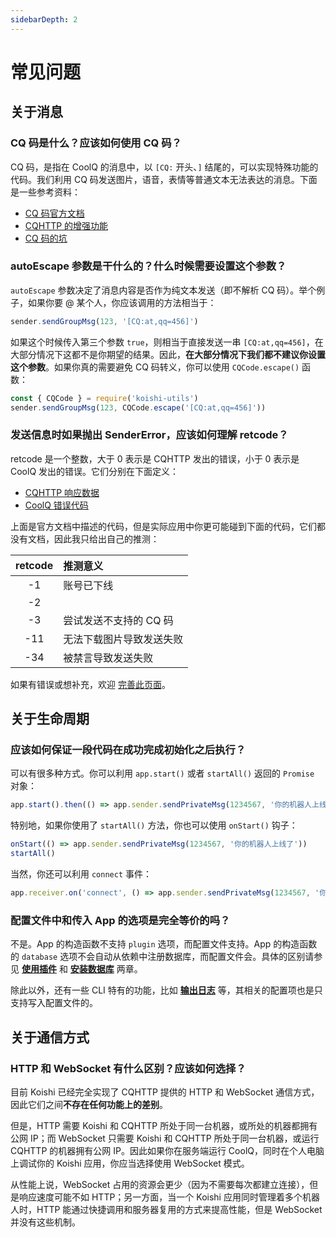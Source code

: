 ```yaml
---
sidebarDepth: 2
---
```


# 常见问题

## 关于消息

### CQ 码是什么？应该如何使用 CQ 码？

CQ 码，是指在 CoolQ 的消息中，以 `[CQ:` 开头、`]` 结尾的，可以实现特殊功能的代码。我们利用 CQ 码发送图片，语音，表情等普通文本无法表达的消息。下面是一些参考资料：

- [CQ 码官方文档](https://d.cqp.me/Pro/CQ%E7%A0%81)
- [CQHTTP 的增强功能](https://cqhttp.cc/docs/4.13/#/CQCode?id=%E5%A2%9E%E5%BC%BA%E5%8A%9F%E8%83%BD%E5%88%97%E8%A1%A8)
- [CQ 码的坑](https://github.com/richardchien/coolq-http-api/wiki/CQ-%E7%A0%81%E7%9A%84%E5%9D%91)

### autoEscape 参数是干什么的？什么时候需要设置这个参数？

`autoEscape` 参数决定了消息内容是否作为纯文本发送（即不解析 CQ 码）。举个例子，如果你要 @ 某个人，你应该调用的方法相当于：

```js
sender.sendGroupMsg(123, '[CQ:at,qq=456]')
```

如果这个时候传入第三个参数 `true`，则相当于直接发送一串 `[CQ:at,qq=456]`，在大部分情况下这都不是你期望的结果。因此，**在大部分情况下我们都不建议你设置这个参数**。如果你真的需要避免 CQ 码转义，你可以使用 `CQCode.escape()` 函数：

```js
const { CQCode } = require('koishi-utils')
sender.sendGroupMsg(123, CQCode.escape('[CQ:at,qq=456]'))
```

### 发送信息时如果抛出 SenderError，应该如何理解 retcode？

retcode 是一个整数，大于 0 表示是 CQHTTP 发出的错误，小于 0 表示是 CoolQ 发出的错误。它们分别在下面定义：

- [CQHTTP 响应数据](https://cqhttp.cc/docs/4.13/#/API?id=%E5%93%8D%E5%BA%94%E8%AF%B4%E6%98%8E)
- [CoolQ 错误代码](https://docs.cqp.im/dev/v9/errorcode/)

上面是官方文档中描述的代码，但是实际应用中你更可能碰到下面的代码，它们都没有文档，因此我只给出自己的推测：

| retcode | 推测意义 |
|:-:|:--|
| -1 | 账号已下线 |
| -2 | |
| -3 | 尝试发送不支持的 CQ 码 |
| -11 | 无法下载图片导致发送失败 |
| -34 | 被禁言导致发送失败 |

如果有错误或想补充，欢迎 [完善此页面](https://github.com/koishijs/koishijs.github.io/edit/docs/guide/faq.md)。

## 关于生命周期

### 应该如何保证一段代码在成功完成初始化之后执行？

可以有很多种方式。你可以利用 `app.start()` 或者 `startAll()` 返回的 `Promise` 对象：

```js
app.start().then(() => app.sender.sendPrivateMsg(1234567, '你的机器人上线了'))
```

特别地，如果你使用了 `startAll()` 方法，你也可以使用 `onStart()` 钩子：

```js
onStart(() => app.sender.sendPrivateMsg(1234567, '你的机器人上线了'))
startAll()
```

当然，你还可以利用 `connect` 事件：

```js
app.receiver.on('connect', () => app.sender.sendPrivateMsg(1234567, '你的机器人上线了'))
```

### 配置文件中和传入 App 的选项是完全等价的吗？

不是。App 的构造函数不支持 `plugin` 选项，而配置文件支持。App 的构造函数的 `database` 选项不会自动从依赖中注册数据库，而配置文件会。具体的区别请参见 [**使用插件**](./plugin-and-context.md#使用插件) 和 [**安装数据库**](./using-database.md#安装数据库) 两章。

除此以外，还有一些 CLI 特有的功能，比如 [**输出日志**](./logger.md) 等，其相关的配置项也是只支持写入配置文件的。

## 关于通信方式

### HTTP 和 WebSocket 有什么区别？应该如何选择？

目前 Koishi 已经完全实现了 CQHTTP 提供的 HTTP 和 WebSocket 通信方式，因此它们之间**不存在任何功能上的差别**。

但是，HTTP 需要 Koishi 和 CQHTTP 所处于同一台机器，或所处的机器都拥有公网 IP；而 WebSocket 只需要 Koishi 和 CQHTTP 所处于同一台机器，或运行 CQHTTP 的机器拥有公网 IP。因此如果你在服务端运行 CoolQ，同时在个人电脑上调试你的 Koishi 应用，你应当选择使用 WebSocket 模式。

从性能上说，WebSocket 占用的资源会更少（因为不需要每次都建立连接），但是响应速度可能不如 HTTP；另一方面，当一个 Koishi 应用同时管理着多个机器人时，HTTP 能通过快捷调用和服务器复用的方式来提高性能，但是 WebSocket 并没有这些机制。
